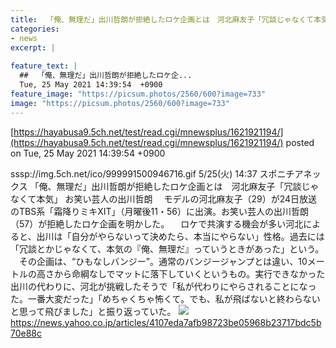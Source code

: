 ```yaml
---
title:  「俺、無理だ」出川哲朗が拒絶したロケ企画とは　河北麻友子「冗談じゃなくて本気」  
categories:
- news
excerpt: |
  
feature_text: |
  ##  「俺、無理だ」出川哲朗が拒絶したロケ企...
  Tue, 25 May 2021 14:39:54  +0900
feature_image: "https://picsum.photos/2560/600?image=733"
image: "https://picsum.photos/2560/600?image=733"
---
```


[https://hayabusa9.5ch.net/test/read.cgi/mnewsplus/1621921194/](https://hayabusa9.5ch.net/test/read.cgi/mnewsplus/1621921194/)
posted on Tue, 25 May 2021 14:39:54  +0900

<!--more-->

sssp://img.5ch.net/ico/999991500946716.gif 5/25(火) 14:37 スポニチアネックス 「俺、無理だ」出川哲朗が拒絶したロケ企画とは　河北麻友子「冗談じゃなくて本気」 お笑い芸人の出川哲朗 　モデルの河北麻友子（29）が24日放送のTBS系「霜降りミキXIT」（月曜後11・56）に出演。お笑い芸人の出川哲朗（57）が拒絶したロケ企画を明かした。 　ロケで共演する機会が多い河北によると、出川は「自分がやらないって決めたら、本当にやらない」性格。過去には「冗談とかじゃなくて、本気の『俺、無理だ』っていうときがあった」という。 　その企画は、“ひもなしバンジー”。通常のバンジージャンプとは違い、10メートルの高さから命綱なしでマットに落下していくというもの。実行できなかった出川の代わりに、河北が挑戦したそうで「私が代わりにやらされることになった。一番大変だった」「めちゃくちゃ怖くて。でも、私が飛ばないと終わらないと思って飛びました」と振り返っていた。 ![](https://amd-pctr.c.yimg.jp/r/iwiz-amd/20210525-00000171-spnannex-000-2-view.jpg) https://news.yahoo.co.jp/articles/4107eda7afb98723be05968b23717bdc5b70e88c
